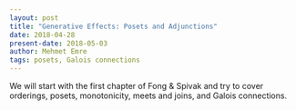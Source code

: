 ```yaml
---
layout: post
title: "Generative Effects: Posets and Adjunctions"
date: 2018-04-28
present-date: 2018-05-03
author: Mehmet Emre
tags: posets, Galois connections
---
```


We will start with the first chapter of Fong & Spivak and try to cover
orderings, posets, monotonicity, meets and joins, and Galois
connections.

